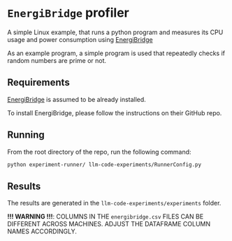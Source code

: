 # `EnergiBridge` profiler

A simple Linux example, that runs a python program and measures its CPU usage
and power consumption using [EnergiBridge](https://github.com/tdurieux/EnergiBridge)

As an example program, a simple program is used that repeatedly checks 
if random numbers are prime or not.

## Requirements

[EnergiBridge](https://github.com/tdurieux/EnergiBridge) is assumed to be already installed.

To install EnergiBridge, please follow the instructions on their GitHub repo.


## Running

From the root directory of the repo, run the following command:

```bash
python experiment-runner/ llm-code-experiments/RunnerConfig.py
```

## Results

The results are generated in the `llm-code-experiments/experiments` folder.

**!!! WARNING !!!**: COLUMNS IN THE `energibridge.csv` FILES CAN BE DIFFERENT ACROSS MACHINES.
ADJUST THE DATAFRAME COLUMN NAMES ACCORDINGLY.

